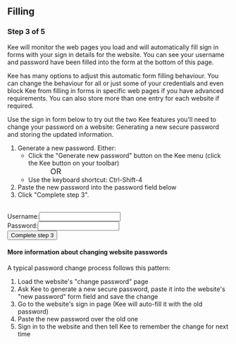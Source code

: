 
<h2>Filling</h2>

<h3>Step 3 of 5</h3>

<p>Kee will monitor the web pages you load and will automatically fill sign in forms with your sign in details for the website. You can see your username and password have been filled into the form at the bottom of this page.</p>

<div class="info"><p>Kee has many options to adjust this automatic form filling behaviour. You can change the behaviour for all or just some of your credentials and even block Kee from filling in forms in specific web pages if you have advanced requirements. You can also store more than one entry for each website if required.</p></div>

<p>Use the sign in form below to try out the two Kee features you'll need to change your password on a website: Generating a new secure password and storing the updated information.</p>

<div class="instruction"><ol>
	<li>Generate a new password. Either:<ul style="list-style-type: lower-roman">
		<li style="list-style-type:circle">Click the "Generate new password" button on the Kee menu (click the Kee button on your toolbar)</li>
		<li style="list-style-type:none; font-size: 1.25em; padding-left:50px">OR</li>
		<li style="list-style-type:circle">Use the keyboard shortcut: Ctrl-Shift-4</li></ul></li>
	<li>Paste the new password into the password field below</li>
	<li>Click "Complete step 3".</li>
    </ol>
</div>

<form action="/step4" method="get"><br/>
    <label for="username">Username:</label><input type="text" name="username" id="username"/><br/>
    <label for="password">Password:</label><input type="password" name="password" id="password"/><br/>
    <input type="submit" value="Complete step 3"/>
</form>

<h4>More information about changing website passwords</h4>

<p>A typical password change process follows this pattern:</p>
<ol>
	<li>Load the website's "change password" page</li>
	<li>Ask Kee to generate a new secure password, paste it into the website's "new password" form field and save the change</li>
	<li>Go to the website's sign in page (Kee will auto-fill it with the old password)</li>
	<li>Paste the new password over the old one</li>
	<li>Sign in to the website and then tell Kee to remember the change for next time</li>
</ol>
